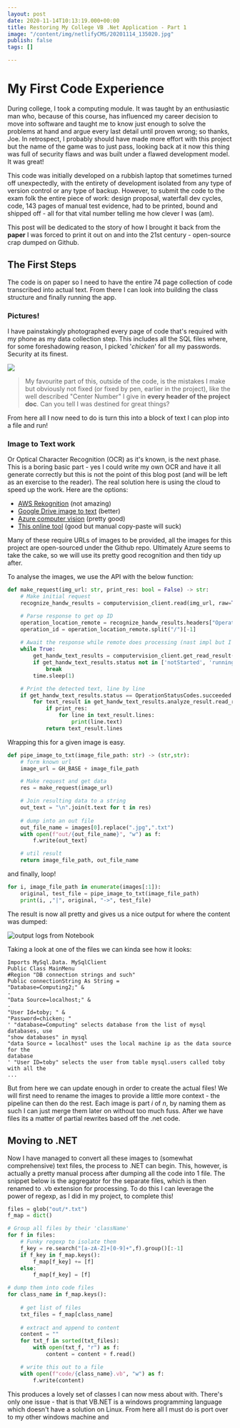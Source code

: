 ```yaml
---
layout: post
date: 2020-11-14T10:13:19.000+00:00
title: Restoring My College VB .Net Application - Part 1
image: "/content/img/netlifyCMS/20201114_135020.jpg"
publish: false
tags: []

---
```

# My First Code Experience

During college, I took a computing module. It was taught by an enthusiastic man who, because of this course, has influenced my career decision to move into software and taught me to know just enough to solve the problems at hand and argue every last detail until proven wrong; so thanks, Joe. In retrospect, I probably should have made more effort with this project but the name of the game was to just pass, looking back at it now this thing was full of security flaws and was built under a flawed development model. It was great!

This code was initially developed on a rubbish laptop that sometimes turned off unexpectedly, with the entirety of development isolated from any type of version control or any type of backup. However, to submit the code to the exam folk the entire piece of work: design proposal, waterfall dev cycles, code, 143 pages of manual test evidence, had to be printed, bound and shipped off - all for that vital number telling me how clever I was (am).

This post will be dedicated to the story of how I brought it back from the **paper** I was forced to print it out on and into the 21st century - open-source crap dumped on Github.

## The First Steps

The code is on paper so I need to have the entire 74 page collection of code transcribed into actual text. From there I can look into building the class structure and finally running the app.

### Pictures!

I have painstakingly photographed every page of code that's required with my phone as my data collection step. This includes all the SQL files where, for some foreshadowing reason, I picked '_chicken_' for all my passwords. Security at its finest.

![](/content/img/netlifyCMS/20201111_200202-2.jpg)

> My favourite part of this, outside of the code, is the mistakes I make but obviously not fixed (or fixed by pen, earlier in the project), like the well described "Center Number" I give in **every header of the project doc**. Can you tell I was destined for great things?

From here all I now need to do is turn this into a block of text I can plop into a file and run!

### Image to Text work

Or Optical Character Recognition (OCR) as it's known, is the next phase. This is a boring basic part - yes I could write my own OCR and have it all generate correctly but this is not the point of this blog post (and will be left as an exercise to the reader). The real solution here is using the cloud to speed up the work. Here are the options:

* [AWS Rekognition](https://aws.amazon.com/rekognition/) (not amazing)
* [Google Drive image to text](https://support.google.com/drive/answer/176692?co=GENIE.Platform%3DDesktop&hl=en) (better)
* [Azure computer vision](https://azure.microsoft.com/en-gb/services/cognitive-services/computer-vision/) (pretty good)
* [This online tool](https://www.onlineocr.net/ "This online tool") (good but manual copy-paste will suck)

Many of these require URLs of images to be provided, all the images for this project are open-sourced under the Github repo. Ultimately Azure seems to take the cake, so we will use its pretty good recognition and then tidy up after.

To analyse the images, we use the API with the below function:

```python
def make_request(img_url: str, print_res: bool = False) -> str:
    # Make initial request
    recognize_handw_results = computervision_client.read(img_url, raw=True)

    # Parse response to get op ID 
    operation_location_remote = recognize_handw_results.headers["Operation-Location"]
    operation_id = operation_location_remote.split("/")[-1]
    
    # Await the response while remote does processing (nast impl but I dont care) 
    while True:
        get_handw_text_results = computervision_client.get_read_result(operation_id)
        if get_handw_text_results.status not in ['notStarted', 'running']:
            break
        time.sleep(1)

    # Print the detected text, line by line
    if get_handw_text_results.status == OperationStatusCodes.succeeded:
        for text_result in get_handw_text_results.analyze_result.read_results:
            if print_res:
                for line in text_result.lines:
                    print(line.text)
            return text_result.lines
```

Wrapping this for a given image is easy.

```python
def pipe_image_to_txt(image_file_path: str) -> (str,str):
    # form known url
    image_url = GH_BASE + image_file_path

    # Make request and get data
    res = make_request(image_url)

    # Join resulting data to a string
    out_text = "\n".join(t.text for t in res)
    
    # dump into an out file
    out_file_name = images[0].replace(".jpg",".txt")
    with open(f"out/{out_file_name}", "w") as f:
        f.write(out_text)

    # util result
    return image_file_path, out_file_name
```

and finally, loop!

```python
for i, image_file_path in enumerate(images[:1]):
    original, test_file = pipe_image_to_txt(image_file_path)
    print(i, ,"|", original, "->", test_file)
```

The result is now all pretty and gives us a nice output for where the content was dumped:

![output logs from Notebook](/content/img/netlifyCMS/notbook_out1.png "Output logs")

Taking a look at one of the files we can kinda see how it looks:

```text
Imports MySql.Data. MySqlClient
Public Class MainMenu
#Region "DB connection strings and such"
Public connectionString As String =
"Database=Computing2;" &
-
"Data Source=localhost;" &
-
"User Id=toby; " &
"Password=chicken; "
' "database=Computing" selects database from the list of mysql databases, use
"show databases" in mysql
"data Source = localhost" uses the local machine ip as the data source for the
database
' "User ID=toby" selects the user from table mysql.users called toby with all the
...
```

But from here we can update enough in order to create the actual files! We will first need to rename the images to provide a little more context - the pipeline can then do the rest. Each image is part $i$ of $n$, by naming them as such I can just merge them later on without too much fuss. After we have files its a matter of partial rewrites based off the .net code.

## Moving to .NET

Now I have managed to convert all these images to (somewhat comprehensive) text files, the process to .NET can begin. This, however, is actually a pretty manual process after dumping all the code into 1 file. The snippet below is the aggregator for the separate files, which is then renamed to .vb extension for processing. To do this I can leverage the power of regexp, as I did in my project, to complete this!

```python
files = glob("out/*.txt")
f_map = dict()

# Group all files by their 'className'
for f in files:
    # Funky regexp to isolate them
    f_key = re.search("[a-zA-Z]+[0-9]+",f).group()[:-1]
    if f_key in f_map.keys():
        f_map[f_key] += [f]
    else:
        f_map[f_key] = [f]

# dump them into code files
for class_name in f_map.keys():
    
    # get list of files
    txt_files = f_map[class_name]
    
    # extract and append to content
    content = ""
    for txt_f in sorted(txt_files):
        with open(txt_f, "r") as f:
            content = content + f.read()

    # write this out to a file
    with open(f"code/{class_name}.vb", "w") as f:
        f.write(content)
```

This produces a lovely set of classes I can now mess about with. There's only one issue - that is that VB.NET is a windows programming language which doesn't have a solution on Linux. From here all I must do is port over to my other windows machine and 